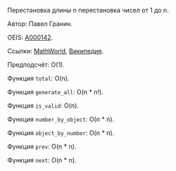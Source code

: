 ﻿Перестановка длины n
перестановка чисел от 1 до n.

Автор: Павел Гранин.

OEIS: [A000142](http://oeis.org/A000142).

Ссылки:
[MathWorld](http://mathworld.wolfram.com/Permutation.html),
[Википедия](https://en.wikipedia.org/wiki/Permutation).

Предподсчёт: O(1).

Функция `total`: O(n).

Функция `generate_all`: O(n * n!).

Функция `is_valid`: O(n).

Функция `number_by_object`: O(n * n).

Функция `object_by_number`: O(n * n).

Функция `prev`: O(n * n).

Функция `next`: O(n * n).
